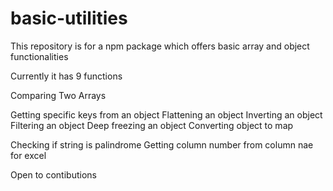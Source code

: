 # basic-utilities

This repository is for a npm package which offers basic array and object functionalities

Currently it has 9 functions

Comparing Two Arrays

Getting specific keys from an object
Flattening an object
Inverting an object
Filtering an object
Deep freezing an object
Converting object to map

Checking if string is palindrome
Getting column number from column nae for excel

Open to contibutions
